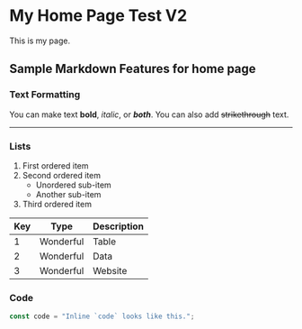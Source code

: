 # My Home Page Test V2

This is my page.

## Sample Markdown Features for home page

### Text Formatting

You can make text **bold**, *italic*, or ***both***. You can also add ~~strikethrough~~ text.

---

### Lists

1. First ordered item
2. Second ordered item
   - Unordered sub-item
   - Another sub-item
3. Third ordered item

| Key | Type      | Description |
| --- | --------- | ----------- |
| 1   | Wonderful | Table       |
| 2   | Wonderful | Data        |
| 3   | Wonderful | Website     |

### Code

```javascript
const code = "Inline `code` looks like this.";
```
